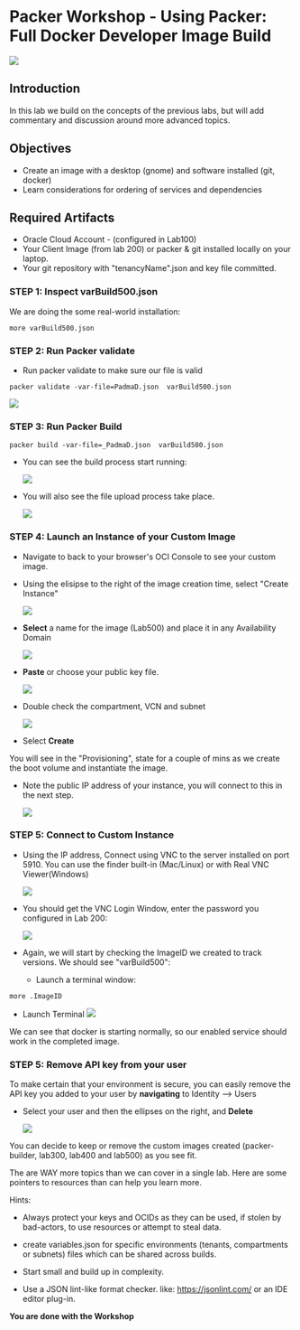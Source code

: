 # Packer Workshop - Using Packer:  Full Docker Developer Image Build

![](images/WorkshopHeader/500.png)

## Introduction

In this lab we build on the concepts of the previous labs, but will add commentary and discussion around more advanced topics.  
 
## Objectives

- Create an image with a desktop (gnome) and software installed (git, docker)
- Learn considerations for ordering of services and dependencies

## Required Artifacts

- Oracle Cloud Account - (configured in Lab100)
- Your Client Image (from lab 200) or packer & git installed locally on your laptop.
- Your git repository with "tenancyName".json and key file committed.

### **STEP 1**: Inspect varBuild500.json

We are doing the some real-world installation:

```
more varBuild500.json 
```

### **STEP 2**: Run Packer validate

- Run packer validate to make sure our file is valid

```
packer validate -var-file=PadmaD.json  varBuild500.json
```

  ![](images/Lab500/2.1.png)

### **STEP 3**: Run Packer Build

```
packer build -var-file=_PadmaD.json  varBuild500.json
```
- You can see the build process start running:

   ![](images/Lab500/5.png)

- You will also see the file upload process take place.
  
   ![](images/Lab500/10.png)
 
### **STEP 4**: Launch an Instance of your Custom Image

- Navigate to back to your browser's OCI Console to see your custom image.

- Using the elisipse to the right of the image creation time, select "Create Instance" 

  ![](images/Lab500/11.png)

- **Select** a name for the image (Lab500) and place it in any Availability Domain

  ![](images/Lab500/14.png)

- **Paste** or choose your public key file.

  ![](images/Lab400/13.png)

- Double check the compartment, VCN and subnet  

  ![](images/Lab500/15.png)

- Select **Create**
  
You will see in the "Provisioning", state for a couple of mins as we create the boot volume and instantiate the image.  

- Note the public IP address of your instance, you will connect to this in the next step.

  ![](images/Lab500/12.png)

### **STEP 5**: Connect to Custom Instance

- Using the IP address, Connect using VNC to the server installed on port 5910.  You can use the finder built-in (Mac/Linux) or with Real VNC Viewer(Windows)

  ![](images/Lab500/13.png)

- You should get the VNC Login Window, enter the password you configured in Lab 200:

  ![](images/Lab500/16.png)

- Again, we will start by checking the ImageID we created to track versions.  We should see "varBuild500":

  - Launch a terminal window:

```
more .ImageID
```
  - Launch Terminal 
  ![](images/Lab500/20.png)

We can see that docker is starting normally, so our enabled service should work in the completed image.

### **STEP 5**: Remove API key from your user

To make certain that your environment is secure, you can easily remove the API key you added to your user by **navigating** to Identity --> Users

- Select your user and then the ellipses on the right, and **Delete**  

  ![](images/Lab500/21.png)

You can decide to keep or remove the custom images created (packer-builder, lab300, lab400 and lab500) as you see fit.

The are WAY more topics than we can cover in a single lab. Here are some pointers to resources than can help you learn more.

 Hints:

  - Always protect your keys and OCIDs as they can be used, if stolen by bad-actors, to use resources or attempt to steal data.

  - create variables.json for specific environments (tenants, compartments or subnets) files which can be shared across builds.
  
  - Start small and build up in complexity.

  - Use a JSON lint-like format checker. like: https://jsonlint.com/ or an IDE editor plug-in.

**You are done with the Workshop**